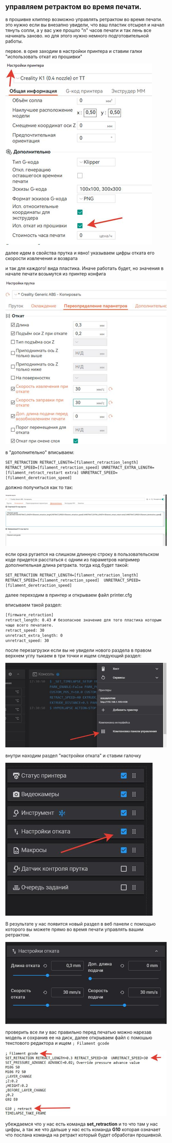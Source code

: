 <h2> управляем ретрактом во время печати.</h2>

в прошивке клиппер возможно управлять ретрактом во время печати. это нужно если вы внезапно увидели, что ваш пластик отсырел и начал тянуть сопли,  а у вас уже прошло "n" часов печати и так лень все начинать заново. но для этого нужно немного подготовительной работы. 

первое. в орке заходим в настройки принтера и ставим галки "использовать откат из прошивки" 

![](orca1.jpg)

далее идем в свойства прутка и явно! указываем цифры отката его скорости извлечения и возврата 

и так для каждого! вида пластика. Иначе работать будет, но значения в начале печати возьмутся из принтер конфига

![](orca2.jpg)

в "дополнительно" вписываем:

```
SET_RETRACTION RETRACT_LENGTH=[filament_retraction_length] RETRACT_SPEED=[filament_retraction_speed] UNRETRACT_EXTRA_LENGTH=[filament_retract_restart extra] UNRETRACT_SPEED=[filament_deretraction_speed]
```
должно получиться как то так:

![](orca3.jpg)

если орка ругается на слишком длинную строку в пользовательском коде придется расстаться с одним из параметров например дополнительная длина ретракта. тогда код будет такой:

```
SET_RETRACTION RETRACT_LENGTH=[filament_retraction_length] RETRACT_SPEED=[filament_retraction_speed]  UNRETRACT_SPEED=[filament_deretraction_speed]
```


далее переходим в принтер и открываем файл printer.cfg

вписываем такой раздел:

```
[firmware_retraction]
retract_length: 0.43 # безопасное значение для того пластика которым чаще всего печатаете.
retract_speed: 30
unretract_extra_length: 0
unretract_speed: 30

```
после перезагрузки если вы не увидели нового раздела в правом верхнем углу тыкаем в три точки и ищем следующий раздел:

![](fluid1.jpg)

внутри находим раздел "настройки отката" и ставим галочку

![](fluid2.jpg)

В результате у нас появится новый раздел в веб панели с помощью которого вы можете прямо во время печати управлять вашим ретрактом. 

![](fluid3.jpg)

проверить все ли у вас правильно перед печатью можно нарезав модель и сохранив ее на диск, далее открываем файл с помошью текстового редактора и ищем `; Filament gcode` 

![](test1.jpg)

убеждаемся что у нас есть команда **set_retraction** и то что там у нас цифры, а так же что дальше у нас есть команда **G10**  которая означает что послана команда на ретракт который будет обработан прошивкой. 
